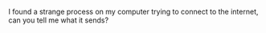 I found a strange process on my computer trying to connect to the internet, can you tell me what it sends?
